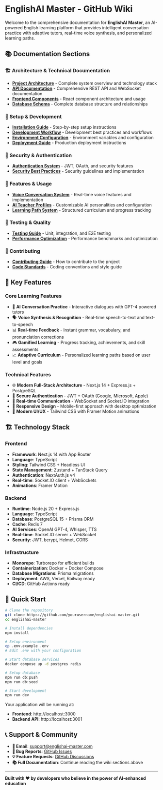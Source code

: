 # EnglishAI Master - GitHub Wiki

Welcome to the comprehensive documentation for **EnglishAI Master**, an AI-powered English learning platform that provides intelligent conversation practice with adaptive tutors, real-time voice synthesis, and personalized learning paths.

## 📚 Documentation Sections

### 🏗️ **Architecture & Technical Documentation**
- **[Project Architecture](./Project-Architecture)** - Complete system overview and technology stack
- **[API Documentation](./API-Documentation)** - Comprehensive REST API and WebSocket documentation
- **[Frontend Components](./Frontend-Components)** - React component architecture and usage
- **[Database Schema](./Database-Schema)** - Complete database structure and relationships

### 🚀 **Setup & Development**
- **[Installation Guide](./Installation-Guide)** - Step-by-step setup instructions
- **[Development Workflow](./Development-Workflow)** - Development best practices and workflows
- **[Environment Configuration](./Environment-Configuration)** - Environment variables and configuration
- **[Deployment Guide](./Deployment-Guide)** - Production deployment instructions

### 🔐 **Security & Authentication**
- **[Authentication System](./Authentication-System)** - JWT, OAuth, and security features
- **[Security Best Practices](./Security-Best-Practices)** - Security guidelines and implementation

### 🎯 **Features & Usage**
- **[Voice Conversation System](./Voice-Conversation-System)** - Real-time voice features and implementation
- **[AI Teacher Profiles](./AI-Teacher-Profiles)** - Customizable AI personalities and configuration
- **[Learning Path System](./Learning-Path-System)** - Structured curriculum and progress tracking

### 🧪 **Testing & Quality**
- **[Testing Guide](./Testing-Guide)** - Unit, integration, and E2E testing
- **[Performance Optimization](./Performance-Optimization)** - Performance benchmarks and optimization

### 🤝 **Contributing**
- **[Contributing Guide](./Contributing-Guide)** - How to contribute to the project
- **[Code Standards](./Code-Standards)** - Coding conventions and style guide

## 🌟 Key Features

### Core Learning Features
- 🤖 **AI Conversation Practice** - Interactive dialogues with GPT-4 powered tutors
- 🗣️ **Voice Synthesis & Recognition** - Real-time speech-to-text and text-to-speech
- 📊 **Real-time Feedback** - Instant grammar, vocabulary, and pronunciation corrections
- 🎮 **Gamified Learning** - Progress tracking, achievements, and skill assessments
- 📈 **Adaptive Curriculum** - Personalized learning paths based on user level and goals

### Technical Features
- 🌐 **Modern Full-Stack Architecture** - Next.js 14 + Express.js + PostgreSQL
- 🔐 **Secure Authentication** - JWT + OAuth (Google, Microsoft, Apple)
- 💬 **Real-time Communication** - WebSocket and Socket.IO integration
- 📱 **Responsive Design** - Mobile-first approach with desktop optimization
- 🎨 **Modern UI/UX** - Tailwind CSS with Framer Motion animations

## 🏗️ Technology Stack

### Frontend
- **Framework**: Next.js 14 with App Router
- **Language**: TypeScript
- **Styling**: Tailwind CSS + Headless UI
- **State Management**: Zustand + TanStack Query
- **Authentication**: NextAuth.js v4
- **Real-time**: Socket.IO client + WebSockets
- **Animations**: Framer Motion

### Backend
- **Runtime**: Node.js 20 + Express.js
- **Language**: TypeScript
- **Database**: PostgreSQL 15 + Prisma ORM
- **Cache**: Redis 7
- **AI Services**: OpenAI GPT-4, Whisper, TTS
- **Real-time**: Socket.IO server + WebSocket
- **Security**: JWT, bcrypt, Helmet, CORS

### Infrastructure
- **Monorepo**: Turborepo for efficient builds
- **Containerization**: Docker + Docker Compose
- **Database Migrations**: Prisma migrations
- **Deployment**: AWS, Vercel, Railway ready
- **CI/CD**: GitHub Actions ready

## 🚀 Quick Start

```bash
# Clone the repository
git clone https://github.com/yourusername/englishai-master.git
cd englishai-master

# Install dependencies
npm install

# Setup environment
cp .env.example .env
# Edit .env with your configuration

# Start database services
docker compose up -d postgres redis

# Setup database
npm run db:push
npm run db:seed

# Start development
npm run dev
```

Your application will be running at:
- **Frontend**: http://localhost:3000
- **Backend API**: http://localhost:3001

## 📞 Support & Community

- **📧 Email**: support@englishai-master.com
- **🐛 Bug Reports**: [GitHub Issues](https://github.com/yourusername/englishai-master/issues)
- **💡 Feature Requests**: [GitHub Discussions](https://github.com/yourusername/englishai-master/discussions)
- **📚 Full Documentation**: Continue reading the wiki sections above

---

**Built with ❤️ by developers who believe in the power of AI-enhanced education**